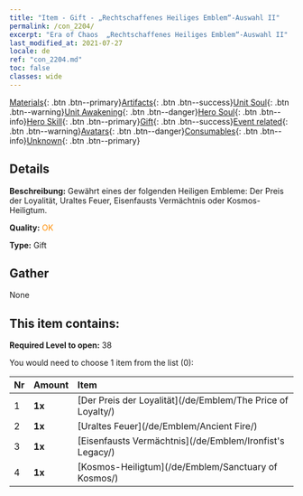 ```yaml
---
title: "Item - Gift - „Rechtschaffenes Heiliges Emblem“-Auswahl II"
permalink: /con_2204/
excerpt: "Era of Chaos  „Rechtschaffenes Heiliges Emblem“-Auswahl II"
last_modified_at: 2021-07-27
locale: de
ref: "con_2204.md"
toc: false
classes: wide
---
```

 [Materials](/ItemsDE/){: .btn .btn--primary}[Artifacts](/ItemsDE/Artifacts/){: .btn .btn--success}[Unit Soul](/ItemsDE/UnitSoul/){: .btn .btn--warning}[Unit Awakening](/ItemsDE/UnitAwakening/){: .btn .btn--danger}[Hero Soul](/ItemsDE/HeroSoul/){: .btn .btn--info}[Hero Skill](/ItemsDE/HeroSkill/){: .btn .btn--primary}[Gift](/ItemsDE/Gift/){: .btn .btn--success}[Event related](/ItemsDE/Events/){: .btn .btn--warning}[Avatars](/ItemsDE/Avatars/){: .btn .btn--danger}[Consumables](/ItemsDE/Consumables/){: .btn .btn--info}[Unknown](/ItemsDE/Unknown/){: .btn .btn--primary}

## Details
 **Beschreibung:** Gewährt eines der folgenden Heiligen Embleme: Der Preis der Loyalität, Uraltes Feuer, Eisenfausts Vermächtnis oder Kosmos-Heiligtum.

 **Quality:** <span style="color: #FF8C00">OK</span>

 **Type:** Gift

## Gather

  None

## This item contains:

 **Required Level to open:** 38

 You would need to choose 1 item from the list (0):

  | Nr | Amount |     Item    |
  |:---|:-------|:------------|
  | 1 |  **1x** | [Der Preis der Loyalität](/de/Emblem/The Price of Loyalty/) |  | 
  | 2 |  **1x** | [Uraltes Feuer](/de/Emblem/Ancient Fire/) |  | 
  | 3 |  **1x** | [Eisenfausts Vermächtnis](/de/Emblem/Ironfist's Legacy/) |  | 
  | 4 |  **1x** | [Kosmos-Heiligtum](/de/Emblem/Sanctuary of Kosmos/) |  | 
